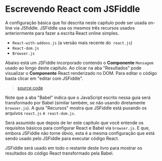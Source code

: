 # Escrevendo React com JSFiddle
A configuração básica que foi descrita neste capítulo pode ser usada on-line via JSfiddle. JSFiddle usa os mesmos três recursos usados ​​anteriormente para fazer a escrita React online simples.

* `React-with-addons.js` (a versão mais recente do` react.js`)
* `React-dom.js`
* `Browser.js`

Abaixo está um JSFiddle incorporado contendo o **Componente** `Mensagem` usado ao longo deste capítulo. Ao clicar na aba "Resultados" pode visualizar o **Componente** React renderizado no DOM. Para editar o código basta clicar em "editar com JSFiddle".

> [source code](https://jsfiddle.net/skillo/bvpe4j39/105/)

Note que a aba "Babel" indica que o JavaScript escrito nessa guia será transformado por Babel (similar também, se não usando diretamente `browser.js`). A guia "Recursos" mostra que JSFiddle está puxando os arquivos `react.js` e` react-dom.js`.

Será assumido que depois de ler este capítulo que você entende os requisitos básicos para configurar React e Babel via `browser.js`. E que, embora JSFiddle não torne óbvio, esta é a mesma configuração que está sendo usado pelo JSFiddle para executar código React.

JSFiddle será usado em todo o restante deste livro para mostrar os resultados do código React transformado pela Babel.
